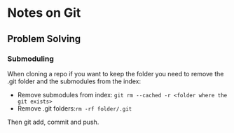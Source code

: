 # Notes on Git

## Problem Solving

### Submoduling

When cloning a repo if you want to keep the folder you need to remove the .git folder and the submodules from the index:

- Remove submodules from index: `git rm --cached -r <folder where the git exists>`
- Remove .git folders:`rm -rf folder/.git`

Then git add, commit and push.
